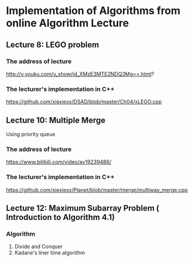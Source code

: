 # Implementation of Algorithms from online Algorithm Lecture

## Lecture 8: LEGO problem

### The address of lecture

http://v.youku.com/v_show/id_XMzE3MTE2NDQ3Mg==.html?

### The lecturer's implementation in C++

https://github.com/xiexiexx/DSAD/blob/master/Ch04/xLEGO.cpp

## Lecture 10: Multiple Merge 

Using priority queue

### The address of lecture

https://www.bilibili.com/video/av19239486/

### The lecturer's implementation in C++

https://github.com/xiexiexx/Planet/blob/master/merge/multiway_merge.cpp

## Lecture 12: Maximum Subarray Problem ( Introduction to Algorithm 4.1)

### Algorithm

1. Divide and Conquer
2. Kadane's liner time algorithm




 

